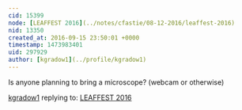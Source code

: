 ```yaml
---
cid: 15399
node: [LEAFFEST 2016](../notes/cfastie/08-12-2016/leaffest-2016)
nid: 13350
created_at: 2016-09-15 23:50:01 +0000
timestamp: 1473983401
uid: 297929
author: [kgradow1](../profile/kgradow1)
---
```


Is anyone planning to bring a microscope?  (webcam or otherwise)

[kgradow1](../profile/kgradow1) replying to: [LEAFFEST 2016](../notes/cfastie/08-12-2016/leaffest-2016)

